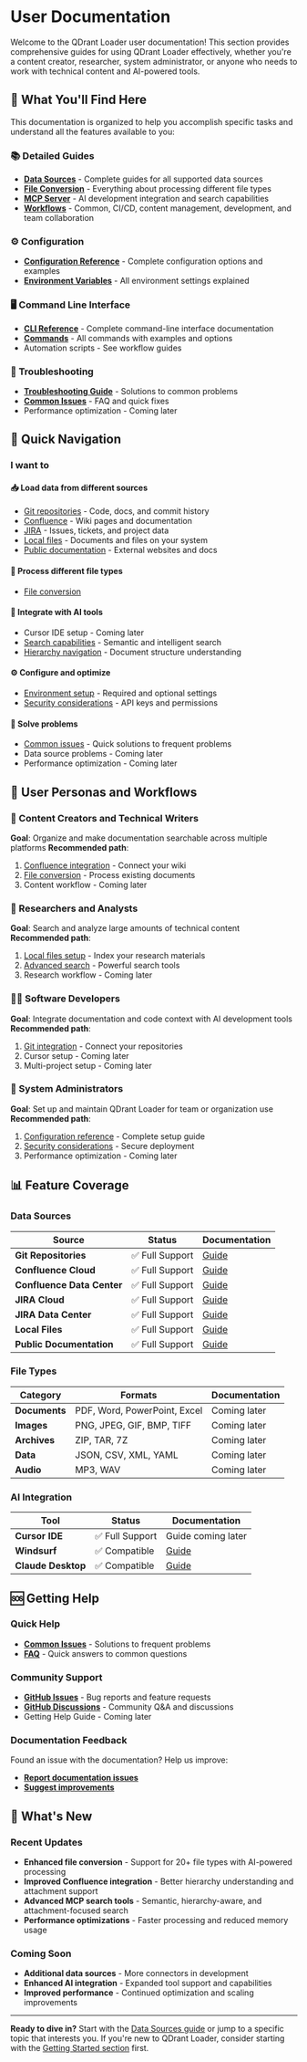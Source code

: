 # User Documentation
Welcome to the QDrant Loader user documentation! This section provides comprehensive guides for using QDrant Loader effectively, whether you're a content creator, researcher, system administrator, or anyone who needs to work with technical content and AI-powered tools.
## 🎯 What You'll Find Here
This documentation is organized to help you accomplish specific tasks and understand all the features available to you:
### 📚 Detailed Guides
- **[Data Sources](./detailed-guides/data-sources/)** - Complete guides for all supported data sources
- **[File Conversion](./detailed-guides/file-conversion/)** - Everything about processing different file types
- **[MCP Server](./detailed-guides/mcp-server/)** - AI development integration and search capabilities
- **[Workflows](./workflows/)** - Common, CI/CD, content management, development, and team collaboration
### ⚙️ Configuration
- **[Configuration Reference](./configuration/)** - Complete configuration options and examples
- **[Environment Variables](./configuration/environment-variables.md)** - All environment settings explained
### 🖥️ Command Line Interface
- **[CLI Reference](./cli-reference/)** - Complete command-line interface documentation
- **[Commands](./cli-reference/commands.md)** - All commands with examples and options
- Automation scripts - See workflow guides
### 🔧 Troubleshooting
- **[Troubleshooting Guide](./troubleshooting/)** - Solutions to common problems
- **[Common Issues](./troubleshooting/common-issues.md)** - FAQ and quick fixes
- Performance optimization - Coming later
## 🚀 Quick Navigation
### I want to
#### 📥 **Load data from different sources**
- [Git repositories](./detailed-guides/data-sources/git-repositories.md) - Code, docs, and commit history
- [Confluence](./detailed-guides/data-sources/confluence.md) - Wiki pages and documentation
- [JIRA](./detailed-guides/data-sources/jira.md) - Issues, tickets, and project data
- [Local files](./detailed-guides/data-sources/local-files.md) - Documents and files on your system
- [Public documentation](./detailed-guides/data-sources/public-docs.md) - External websites and docs
#### 📄 **Process different file types**
- [File conversion](./detailed-guides/file-conversion/)
#### 🤖 **Integrate with AI tools**
- Cursor IDE setup - Coming later
- [Search capabilities](./detailed-guides/mcp-server/search-capabilities.md) - Semantic and intelligent search
- [Hierarchy navigation](./detailed-guides/mcp-server/hierarchy-search.md) - Document structure understanding
#### ⚙️ **Configure and optimize**
- [Environment setup](./configuration/environment-variables.md) - Required and optional settings
- [Security considerations](./configuration/security-considerations.md) - API keys and permissions
#### 🔧 **Solve problems**
- [Common issues](./troubleshooting/common-issues.md) - Quick solutions to frequent problems
- Data source problems - Coming later
- Performance optimization - Coming later
## 🎯 User Personas and Workflows
### 📝 Content Creators and Technical Writers
**Goal**: Organize and make documentation searchable across multiple platforms
**Recommended path**:
1. [Confluence integration](./detailed-guides/data-sources/confluence.md) - Connect your wiki
2. [File conversion](./detailed-guides/file-conversion/) - Process existing documents
3. Content workflow - Coming later
### 🔬 Researchers and Analysts
**Goal**: Search and analyze large amounts of technical content
**Recommended path**:
1. [Local files setup](./detailed-guides/data-sources/local-files.md) - Index your research materials
2. [Advanced search](./detailed-guides/mcp-server/search-capabilities.md) - Powerful search tools
3. Research workflow - Coming later
### 👨‍💻 Software Developers
**Goal**: Integrate documentation and code context with AI development tools
**Recommended path**:
1. [Git integration](./detailed-guides/data-sources/git-repositories.md) - Connect your repositories
2. Cursor setup - Coming later
3. Multi-project setup - Coming later
### 🏢 System Administrators
**Goal**: Set up and maintain QDrant Loader for team or organization use
**Recommended path**:
1. [Configuration reference](./configuration/) - Complete setup guide
2. [Security considerations](./configuration/security-considerations.md) - Secure deployment
3. Performance optimization - Coming later
## 📊 Feature Coverage
### Data Sources
| Source | Status | Documentation |
|--------|--------|---------------|
| **Git Repositories** | ✅ Full Support | [Guide](./detailed-guides/data-sources/git-repositories.md) |
| **Confluence Cloud** | ✅ Full Support | [Guide](./detailed-guides/data-sources/confluence.md) |
| **Confluence Data Center** | ✅ Full Support | [Guide](./detailed-guides/data-sources/confluence.md) |
| **JIRA Cloud** | ✅ Full Support | [Guide](./detailed-guides/data-sources/jira.md) |
| **JIRA Data Center** | ✅ Full Support | [Guide](./detailed-guides/data-sources/jira.md) |
| **Local Files** | ✅ Full Support | [Guide](./detailed-guides/data-sources/local-files.md) |
| **Public Documentation** | ✅ Full Support | [Guide](./detailed-guides/data-sources/public-docs.md) |
### File Types
| Category | Formats | Documentation |
|----------|---------|---------------|
| **Documents** | PDF, Word, PowerPoint, Excel | Coming later |
| **Images** | PNG, JPEG, GIF, BMP, TIFF | Coming later |
| **Archives** | ZIP, TAR, 7Z | Coming later |
| **Data** | JSON, CSV, XML, YAML | Coming later |
| **Audio** | MP3, WAV | Coming later |
### AI Integration
| Tool | Status | Documentation |
|------|--------|---------------|
| **Cursor IDE** | ✅ Full Support | Guide coming later |
| **Windsurf** | ✅ Compatible | [Guide](./detailed-guides/mcp-server/setup-and-integration.md) |
| **Claude Desktop** | ✅ Compatible | [Guide](./detailed-guides/mcp-server/setup-and-integration.md) |
## 🆘 Getting Help
### Quick Help
- **[Common Issues](./troubleshooting/common-issues.md)** - Solutions to frequent problems
- **[FAQ](./troubleshooting/common-issues.html#frequently-asked-questions)** - Quick answers to common questions
### Community Support
- **[GitHub Issues](https://github.com/martin-papy/qdrant-loader/issues)** - Bug reports and feature requests
- **[GitHub Discussions](https://github.com/martin-papy/qdrant-loader/discussions)** - Community Q&A and discussions
- Getting Help Guide - Coming later
### Documentation Feedback
Found an issue with the documentation? Help us improve:
- **[Report documentation issues](https://github.com/martin-papy/qdrant-loader/issues/new?labels=documentation)**
- **[Suggest improvements](https://github.com/martin-papy/qdrant-loader/discussions/new?category=ideas)**
## 🔄 What's New
### Recent Updates
- **Enhanced file conversion** - Support for 20+ file types with AI-powered processing
- **Improved Confluence integration** - Better hierarchy understanding and attachment support
- **Advanced MCP search tools** - Semantic, hierarchy-aware, and attachment-focused search
- **Performance optimizations** - Faster processing and reduced memory usage
### Coming Soon
- **Additional data sources** - More connectors in development
- **Enhanced AI integration** - Expanded tool support and capabilities
- **Improved performance** - Continued optimization and scaling improvements
---
**Ready to dive in?** Start with the [Data Sources guide](./detailed-guides/data-sources/) or jump to a specific topic that interests you. If you're new to QDrant Loader, consider starting with the [Getting Started section](../getting-started/) first.
